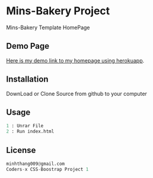 # Mins-Bakery Project

Mins-Bakery Template HomePage
## Demo Page

[Here is my demo link to my homepage using herokuapp](https://minsbakery.herokuapp.com/).

## Installation

DownLoad or Clone Source from github to your computer

## Usage

```python
1 : Unrar File
2 : Run index.html
```
## License
```python
minhthang009@gmail.com
Coders-x CSS-Boostrap Project 1
```
